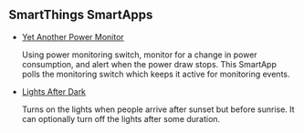 <h2>SmartThings SmartApps</h2>

<ul>
<li><a href="https://github.com/jpansarasa/SmartThings/blob/master/smartapps/elasticdev/yet-another-power-monitor.src/yet-another-power-monitor.groovy">Yet Another Power Monitor</a></li>
	<p>Using power monitoring switch, monitor for a change in power consumption, and alert when the power draw stops.
	This SmartApp polls the monitoring switch which keeps it active for monitoring events.</p>
<li><a href="https://github.com/jpansarasa/SmartThings/blob/master/smartapps/elasticdev/lights-after-dark.src/lights-after-dark.groovy">Lights After Dark</a></li>
	<p>Turns on the lights when people arrive after sunset but before sunrise. It can optionally turn off the lights after some duration.</p>
</ul>

